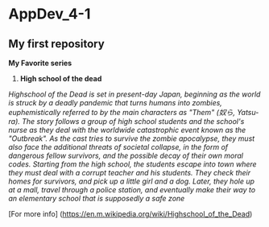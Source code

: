 # AppDev_4-1
## My first repository

**My Favorite series** 

1. **High school of the dead**

*Highschool of the Dead is set in present-day Japan, beginning as the world is struck by a deadly pandemic that turns humans into zombies, euphemistically referred to by the main characters as "Them" (奴ら, Yatsu-ra). The story follows a group of high school students and the school's nurse as they deal with the worldwide catastrophic event known as the "Outbreak". As the cast tries to survive the zombie apocalypse, they must also face the additional threats of societal collapse, in the form of dangerous fellow survivors, and the possible decay of their own moral codes. Starting from the high school, the students escape into town where they must deal with a corrupt teacher and his students. They check their homes for survivors, and pick up a little girl and a dog. Later, they hole up at a mall, travel through a police station, and eventually make their way to an elementary school that is supposedly a safe zone* 

[For more info] (https://en.m.wikipedia.org/wiki/Highschool_of_the_Dead) 




